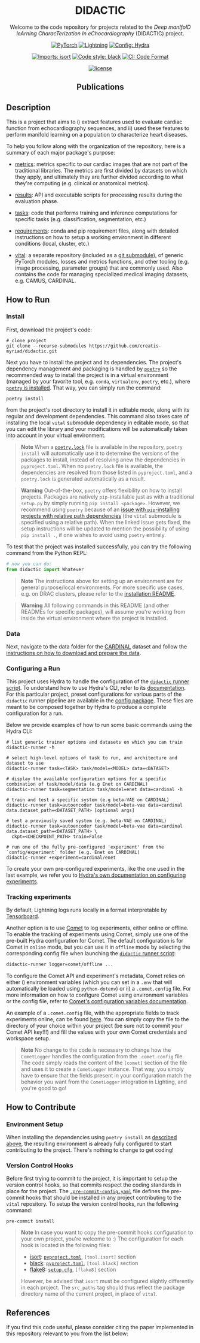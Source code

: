 <div align="center">

# DIDACTIC

Welcome to the code repository for projects related to the *Deep manIfolD leArning CharacTerization In eChocardiography* (DIDACTIC) project.

<a href="https://pytorch.org/get-started/locally/"><img alt="PyTorch" src="https://img.shields.io/badge/PyTorch-ee4c2c?logo=pytorch&logoColor=white"></a>
<a href="https://pytorchlightning.ai/"><img alt="Lightning" src="https://img.shields.io/badge/-Lightning-792ee5?logo=pytorchlightning&logoColor=white"></a>
<a href="https://hydra.cc/"><img alt="Config: Hydra" src="https://img.shields.io/badge/Config-Hydra-89b8cd"></a>

[![Imports: isort](https://img.shields.io/badge/%20imports-isort-%231674b1?style=flat&labelColor=ef8336)](https://pycqa.github.io/isort/)
[![Code style: black](https://img.shields.io/badge/code%20style-black-000000.svg)](https://github.com/psf/black)
[![CI: Code Format](https://github.com/creatis-myriad/didactic/actions/workflows/code-format.yml/badge.svg?branch=main)](https://github.com/creatis-myriad/didactic/actions/workflows/code-format.yml?query=branch%3Amain)

[![license](https://img.shields.io/badge/License-Apache%202.0-blue.svg)](https://github.com/creatis-myriad/didactic/blob/dev/LICENSE)

## Publications

</div>

## Description
This is a project that aims to i) extract features used to evaluate cardiac function from echocardiography sequences,
and ii) used these features to perform manifold learning on a population to characterize heart diseases.

To help you follow along with the organization of the repository, here is a summary of each major package's purpose:

- [metrics](didactic/metrics): metrics specific to our cardiac images that are not part of the
traditional libraries. The metrics are first divided by datasets on which they apply, and ultimately they are further
divided according to what they're computing (e.g. clinical or anatomical metrics).

- [results](didactic/results): API and executable scripts for processing results during the evaluation phase.

- [tasks](didactic/tasks): code that performs training and inference computations for specific tasks
(e.g. classification, segmentation, etc.)

- [requirements](requirements): conda and pip requirement files, along with detailed instructions on how to setup a
working environment in different conditions (local, cluster, etc.)

- [vital](https://github.com/creatis-myriad/vital/tree/dev/vital): a separate repository (included as a
[git submodule](https://git-scm.com/book/en/v2/Git-Tools-Submodules)), of generic PyTorch modules, losses and metrics
functions, and other tooling (e.g. image processing, parameter groups) that are commonly used. Also contains the code
for managing specialized medical imaging datasets, e.g. CAMUS, CARDINAL.


## How to Run

### Install
First, download the project's code:
```shell script
# clone project
git clone --recurse-submodules https://github.com/creatis-myriad/didactic.git
```
Next you have to install the project and its dependencies. The project's dependency management and packaging is handled
by [`poetry`](https://python-poetry.org/) so the recommended way to install the project is in a virtual environment
(managed by your favorite tool, e.g. `conda`, `virtualenv`, `poetry`, etc.), where
[`poetry` is installed](https://python-poetry.org/docs/#installation). That way, you can simply run the command:
```shell script
poetry install
```
from the project's root directory to install it in editable mode, along with its regular and development dependencies.
This command also takes care of installing the local `vital` submodule dependency in editable mode, so that you can
edit the library and your modifications will be automatically taken into account in your virtual environment.

> **Note**
> When a [`poetry.lock`](poetry.lock) file is available in the repository, `poetry install` will automatically use it to
> determine the versions of the packages to install, instead of resolving anew the dependencies in `pyproject.toml`.
> When no `poetry.lock` file is available, the dependencies are resolved from those listed in `pyproject.toml`, and a
> `poetry.lock` is generated automatically as a result.

> **Warning**
> Out-of-the-box, `poetry` offers flexibility on how to install projects. Packages are natively `pip`-installable just
> as with a traditional `setup.py` by simply running `pip install <package>`. However, we recommend using `poetry`
> because of an [issue with `pip`-installing projects with relative path dependencies](https://github.com/python-poetry/poetry/issues/5273)
> (the `vital` submodule is specified using a relative path). When the linked issue gets fixed, the setup instructions
> will be updated to mention the possibility of using `pip install .`, if one wishes to avoid using `poetry` entirely.

To test that the project was installed successfully, you can try the following command from the Python REPL:
```python
# now you can do:
from didactic import Whatever
```
> **Note**
> The instructions above for setting up an environment are for general purpose/local environments. For more specific use
> cases, e.g. on DRAC clusters, please refer to the [installation README](INSTALLATION.md).

> **Warning**
> All following commands in this README (and other READMEs for specific packages), will assume you're working from
> inside the virtual environment where the project is installed.

### Data
Next, navigate to the data folder for the
[CARDINAL](https://github.com/creatis-myriad/vital/tree/dev/vital/data/cardinal) dataset and follow the [instructions
on how to download and prepare the data](https://github.com/creatis-myriad/vital/tree/dev/vital/data/cardinal/README.md).

### Configuring a Run
This project uses Hydra to handle the configuration of the
[`didactic` runner script](didactic/runner.py). To understand how to use Hydra's CLI, refer to its
[documentation](https://hydra.cc/docs/intro/). For this particular project, preset configurations for various parts of
the `didactic` runner pipeline are available in the [config package](didactic/config). These files are meant to be
composed together by Hydra to produce a complete configuration for a run.

Below we provide examples of how to run some basic commands using the Hydra CLI:
```shell script
# list generic trainer options and datasets on which you can train
didactic-runner -h

# select high-level options of task to run, and architecture and dataset to use
didactic-runner task=<TASK> task/model=<MODEL> data=<DATASET>

# display the available configuration options for a specific combination of task/model/data (e.g Enet on CARDINAL)
didactic-runner task=segmentation task/model=enet data=cardinal -h

# train and test a specific system (e.g beta-VAE on CARDINAL)
didactic-runner task=autoencoder task/model=beta-vae data=cardinal data.dataset_path=<DATASET_PATH> [optional args]

# test a previously saved system (e.g. beta-VAE on CARDINAL)
didactic-runner task=autoencoder task/model=beta-vae data=cardinal data.dataset_path=<DATASET_PATH> \
  ckpt=<CHECKPOINT_PATH> train=False

# run one of the fully pre-configured 'experiment' from the `config/experiment` folder (e.g. Enet on CARDINAL)
didactic-runner +experiment=cardinal/enet
```

To create your own pre-configured experiments, like the one used in the last example, we refer you to [Hydra's own
documentation on configuring experiments](https://hydra.cc/docs/patterns/configuring_experiments/).

### Tracking experiments
By default, Lightning logs runs locally in a format interpretable by
[Tensorboard](https://www.tensorflow.org/tensorboard/).

Another option is to use [Comet](https://www.comet.ml/) to log experiments, either online or offline. To enable the
tracking of experiments using Comet, simply use one of the pre-built Hydra configuration for Comet. The default
configuration is for Comet in `online` mode, but you can use it in `offline` mode by selecting the corresponding config
file when launching the [`didactic` runner script](didactic/runner.py):
```bash
didactic-runner logger=comet/offline ...
```
To configure the Comet API and experiment's metadata, Comet relies on either i) environment variables (which you can set
in a `.env` that will automatically be loaded using `python-dotenv`) or ii) a `.comet.config` file. For
more information on how to configure Comet using environment variables or the config file, refer to
[Comet's configuration variables documentation](https://www.comet.ml/docs/python-sdk/advanced/#comet-configuration-variables).

An example of a `.comet.config` file, with the appropriate fields to track experiments online, can be found
[here](https://github.com/creatis-myriad/vital/tree/dev/.comet.config). You can simply copy the file to the directory
of your choice within your project (be sure not to commit your Comet API key!!!) and fill the values with your own Comet
credentials and workspace setup.

> **Note**
> No change to the code is necessary to change how the `CometLogger` handles the configuration from the `.comet.config`
> file. The code simply reads the content of the `[comet]` section of the file and uses it to create a `CometLogger`
> instance. That way, you simply have to ensure that the fields present in your configuration match the behavior you
> want from the `CometLogger` integration in Lighting, and you're good to go!


## How to Contribute

### Environment Setup
When installing the dependencies using `poetry install` as [described above](#install), the resulting environment is
already fully configured to start contributing to the project. There's nothing to change to get coding!

### Version Control Hooks
Before first trying to commit to the project, it is important to setup the version control hooks, so that commits
respect the coding standards in place for the project. The [`.pre-commit-config.yaml`](.pre-commit-config.yaml) file
defines the pre-commit hooks that should be installed in any project contributing to the `vital` repository. To setup
the version control hooks, run the following command:
```shell script
pre-commit install
```

> **Note**
> In case you want to copy the pre-commit hooks configuration to your own project, you're welcome to :)
> The configuration for each hook is located in the following files:
> - [isort](https://github.com/timothycrosley/isort): [`pyproject.toml`](./pyproject.toml), `[tool.isort]` section
> - [black](https://github.com/psf/black): [`pyproject.toml`](./pyproject.toml), `[tool.black]` section
> - [flake8](https://gitlab.com/pycqa/flake8): [`setup.cfg`](./setup.cfg), `[flake8]` section
>
> However, be advised that `isort` must be configured slightly differently in each project. The `src_paths` tag
> should thus reflect the package directory name of the current project, in place of `vital`.


## References
If you find this code useful, please consider citing the paper implemented in this repository relevant to you from the
list below:
```bibtex

```
